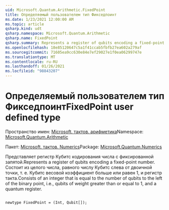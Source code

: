 ```yaml
---
uid: Microsoft.Quantum.Arithmetic.FixedPoint
title: Определяемый пользователем тип Фикседпоинт
ms.date: 1/23/2021 12:00:00 AM
ms.topic: article
qsharp.kind: udt
qsharp.namespace: Microsoft.Quantum.Arithmetic
qsharp.name: FixedPoint
qsharp.summary: Represents a register of qubits encoding a fixed-point number. Consists of an integer that is equal to the number of qubits to the left of the binary point, i.e., qubits of weight greater than or equal to 1, and a quantum register.
ms.openlocfilehash: 18e85120647c5a1f41ccab5fbfb27ea602a279af
ms.sourcegitcommit: 71605ea9cc630e84e7ef29027e1f0ea06299747e
ms.translationtype: MT
ms.contentlocale: ru-RU
ms.lasthandoff: 01/26/2021
ms.locfileid: "98843207"
---
```

# <a name="fixedpoint-user-defined-type"></a><span data-ttu-id="b2951-102">Определяемый пользователем тип Фикседпоинт</span><span class="sxs-lookup"><span data-stu-id="b2951-102">FixedPoint user defined type</span></span>

<span data-ttu-id="b2951-103">Пространство имен: [Microsoft. тактов. арифметика](xref:Microsoft.Quantum.Arithmetic)</span><span class="sxs-lookup"><span data-stu-id="b2951-103">Namespace: [Microsoft.Quantum.Arithmetic](xref:Microsoft.Quantum.Arithmetic)</span></span>

<span data-ttu-id="b2951-104">Пакет: [Microsoft. тактов. Numerics](https://nuget.org/packages/Microsoft.Quantum.Numerics)</span><span class="sxs-lookup"><span data-stu-id="b2951-104">Package: [Microsoft.Quantum.Numerics](https://nuget.org/packages/Microsoft.Quantum.Numerics)</span></span>


<span data-ttu-id="b2951-105">Представляет регистр Кубитс кодирования числа с фиксированной запятой.</span><span class="sxs-lookup"><span data-stu-id="b2951-105">Represents a register of qubits encoding a fixed-point number.</span></span> <span data-ttu-id="b2951-106">Состоит из целого числа, равного числу Кубитс слева от двоичной точки, т. е. Кубитс весовой коэффициент больше или равен 1, и регистр такта.</span><span class="sxs-lookup"><span data-stu-id="b2951-106">Consists of an integer that is equal to the number of qubits to the left of the binary point, i.e., qubits of weight greater than or equal to 1, and a quantum register.</span></span>

```qsharp

newtype FixedPoint = (Int, Qubit[]);
```

